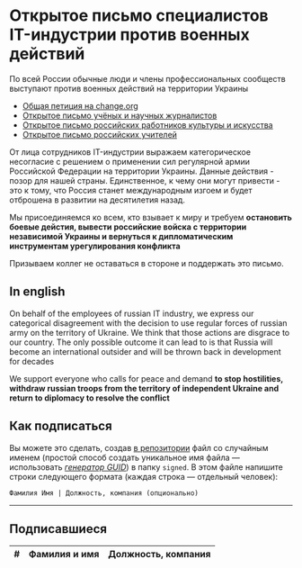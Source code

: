 # Открытое письмо специалистов IT-индустрии против военных действий

По всей России обычные люди и члены профессиональных сообществ выступают против военных действий на территории Украины
- [Общая петиция на change.org](www.change.org/NetVoyne)
- [Открытое письмо учёных и научных журналистов](https://echo.msk.ru/blog/echomsk/2985101-echo/)
- [Открытое письмо российских работников культуры и искусства](https://spectate.ru/art-workers-public-letter/)
- [Открытое письмо российских учителей](https://www.teachnotwar.org/)

От лица сотрудников IT-индустрии выражаем категорическое несогласие с решением о применении сил регулярной армии Российской Федерации на территории Украины. Данные действия - позор для нашей страны. Единственное, к чему они могут привести - это к тому, что Россия станет международным изгоем и будет отброшена в развитии на десятилетия назад. 

Мы присоединяемся ко всем, кто взывает к миру и требуем **остановить боевые дейстия, вывести российские войска с территории независимой Украины и вернуться к дипломатическим инструментам урегулирования конфликта**

Призываем коллег не оставаться в стороне и поддержать это письмо.

## In english

On behalf of the employees of russian IT industry, we express our categorical disagreement with the decision to use regular forces of russian army on the territory of Ukraine. We think that those actions are disgrace to our country. The only possible outcome it can lead to is that Russia will become an international outsider and will be thrown back in development for decades

We support everyone who calls for peace and demand **to stop hostilities, withdraw russian troops from the territory of independent Ukraine and return to diplomacy to resolve the conflict**

## Как подписаться

Вы можете это сделать, создав [в репозитории](https://github.com/developers-against-war/stopwar2022) файл со случайным именем (простой способ создать уникальное имя файла — использовать *[генератор GUID](https://www.guidgenerator.com/online-guid-generator.aspx)*) в папку `signed`. В этом файле напишите строки следующего формата (каждая строка — отдельный человек):
```
Фамилия Имя | Должность, компания (опционально)
```

***

## Подписавшиеся

| #    | Фамилия и имя                      |  Должность, компания                    |
|------|------------------------------------|-----------------------------------------|
<!-- Signed -->
